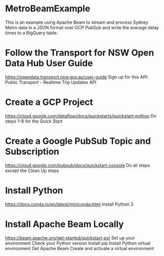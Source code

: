 # MetroBeamExample
This is an example using Apache Beam to stream and process Sydney Metro data in a JSON format over GCP PubSub and write the average delay times to a BigQuery table.

# Follow the Transport for NSW Open Data Hub User Guide
https://opendata.transport.nsw.gov.au/user-guide
Sign up for this API:
Public Transport - Realtime Trip Updates API

# Create a GCP Project
https://cloud.google.com/dataflow/docs/quickstarts/quickstart-python
Do steps 1-8 for the Quick Start

# Create a Google PubSub Topic and Subscription
https://cloud.google.com/pubsub/docs/quickstart-console
Do all steps except the Clean Up steps

# Install Python
https://docs.conda.io/en/latest/miniconda.html
Install Python 3

# Install Apache Beam Locally
https://beam.apache.org/get-started/quickstart-py/
Set up your environment
  Check your Python version
  Install pip
  Install Python virtual environment
Get Apache Beam
  Create and activate a virtual environment



